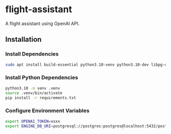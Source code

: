 # flight-assistant

A flight assistant using OpenAI API.


## Installation
### Install Dependencies
```bash
sudo apt install build-essential python3.10-venv python3.10-dev libpg-dev -y
```

### Install Python Dependencies
```bash
python3.10 -m venv .venv
source .venv/bin/activate
pip install -r requirements.txt
```


### Configure Environment Variables
```bash
export OPENAI_TOKEN=xxxx
export ENGINE_DB_URI=postgresql://postgres:postgres@localhost:5432/postgres
```